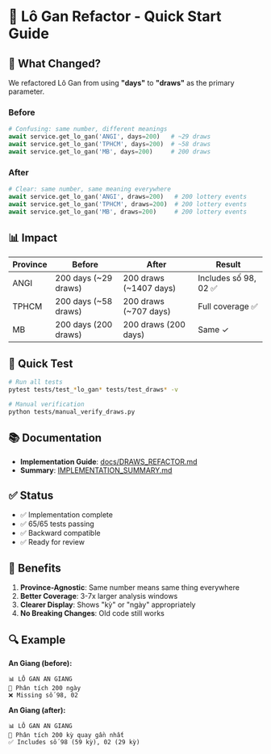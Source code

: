 # 🔄 Lô Gan Refactor - Quick Start Guide

## 🚀 What Changed?

We refactored Lô Gan from using **"days"** to **"draws"** as the primary parameter.

### Before
```python
# Confusing: same number, different meanings
await service.get_lo_gan('ANGI', days=200)   # ~29 draws
await service.get_lo_gan('TPHCM', days=200)  # ~58 draws
await service.get_lo_gan('MB', days=200)     # 200 draws
```

### After
```python
# Clear: same number, same meaning everywhere
await service.get_lo_gan('ANGI', draws=200)   # 200 lottery events
await service.get_lo_gan('TPHCM', draws=200)  # 200 lottery events
await service.get_lo_gan('MB', draws=200)     # 200 lottery events
```

## 📊 Impact

| Province | Before | After | Result |
|----------|--------|-------|--------|
| ANGI | 200 days (~29 draws) | 200 draws (~1407 days) | Includes số 98, 02 ✅ |
| TPHCM | 200 days (~58 draws) | 200 draws (~707 days) | Full coverage ✅ |
| MB | 200 days (200 draws) | 200 draws (200 days) | Same ✓ |

## 🧪 Quick Test

```bash
# Run all tests
pytest tests/test_*lo_gan* tests/test_draws* -v

# Manual verification
python tests/manual_verify_draws.py
```

## 📚 Documentation

- **Implementation Guide**: [docs/DRAWS_REFACTOR.md](docs/DRAWS_REFACTOR.md)
- **Summary**: [IMPLEMENTATION_SUMMARY.md](IMPLEMENTATION_SUMMARY.md)

## ✅ Status

- ✅ Implementation complete
- ✅ 65/65 tests passing
- ✅ Backward compatible
- ✅ Ready for review

## 🎯 Benefits

1. **Province-Agnostic**: Same number means same thing everywhere
2. **Better Coverage**: 3-7x larger analysis windows
3. **Clearer Display**: Shows "kỳ" or "ngày" appropriately
4. **No Breaking Changes**: Old code still works

## 🔍 Example

**An Giang (before):**
```
📊 LÔ GAN AN GIANG
📅 Phân tích 200 ngày
❌ Missing số 98, 02
```

**An Giang (after):**
```
📊 LÔ GAN AN GIANG
📅 Phân tích 200 kỳ quay gần nhất
✅ Includes số 98 (59 kỳ), 02 (29 kỳ)
```
